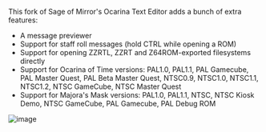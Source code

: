 This fork of Sage of Mirror's Ocarina Text Editor adds a bunch of extra features:

* A message previewer
* Support for staff roll messages (hold CTRL while opening a ROM)
* Support for opening ZZRTL, ZZRT and Z64ROM-exported filesystems directly
* Support for Ocarina of Time versions: PAL1.0, PAL1.1, PAL Gamecube, PAL Master Quest, PAL Beta Master Quest, NTSC0.9, NTSC1.0, NTSC1.1, NTSC1.2, NTSC GameCube, NTSC Master Quest
* Support for Majora's Mask versions: PAL1.0, PAL1.1, NTSC, NTSC Kiosk Demo, NTSC GameCube, PAL Gamecube, PAL Debug ROM

![image](https://user-images.githubusercontent.com/43761362/234228439-f76153cf-4157-4d7a-8f4e-379445d86cd9.png)

